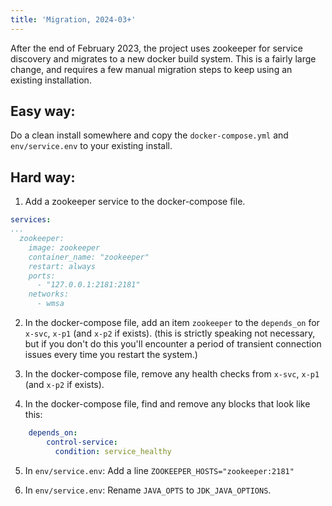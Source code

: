 ```yaml
---
title: 'Migration, 2024-03+'
---
```


After the end of February 2023, the project uses zookeeper for service discovery and migrates to a new docker
build system.  This is a fairly large change, and requires a few manual migration steps to keep using an existing 
installation.

## Easy way: 

Do a clean install somewhere and copy the `docker-compose.yml` and `env/service.env` to your existing install.

## Hard way: 

1.  Add a zookeeper service to the docker-compose file.

```yml
services:
...
  zookeeper:
    image: zookeeper
    container_name: "zookeeper"
    restart: always
    ports:
      - "127.0.0.1:2181:2181"
    networks:
      - wmsa
```

2. In the docker-compose file, add an item `zookeeper` to the `depends_on` for `x-svc`, `x-p1` (and `x-p2` if exists). 
(this is strictly speaking not necessary, but if you don't do this you'll encounter a period of transient connection 
issues every time you restart the system.)

3. In the docker-compose file, remove any health checks from `x-svc`, `x-p1` (and `x-p2` if exists).

4. In the docker-compose file, find and remove any blocks that look like this:

```yml
    depends_on:
        control-service:
          condition: service_healthy
```

5. In `env/service.env`: Add a line `ZOOKEEPER_HOSTS="zookeeper:2181"`

6. In `env/service.env`: Rename `JAVA_OPTS` to `JDK_JAVA_OPTIONS`.

